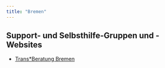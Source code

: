 ```yaml
---
title: "Bremen"
---
```

## Support- und Selbsthilfe-Gruppen und -Websites
* [Trans*Beratung Bremen](https://transberatung-bremen.de/)
